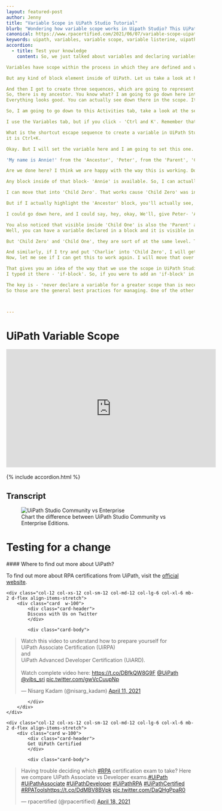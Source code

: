 ```yaml
---
layout: featured-post
author: Jenny
title: "Variable Scope in UiPath Studio Tutorial"
blurb: "Wondering how variable scope works in Uipath Studio? This UiPath Scope tutorials demonstrates where variables are in scope and out."
canonical: https://www.rpacertified.com/2021/06/07/variable-scope-uipath-studio-certification.html
keywords: uipath, variables, variable scope, variable listerine, uipath studio, rpa developer, rpa programming
accordion: 
  - title: Test your knowledge
    content: So, we just talked about variables and declaring variables, but another part of the objective in the UiPath Associate Certification exam is the fact that you need to not only know the basic variable types, but you also need to understand how variables are scoped in UiPath and it is actually, fairly straight forward.

Variables have scope within the process in which they are defined and within the boundaries of the object that defines them and any sub-objects. Within the container that defines them or any sub-containers. And that container could be something like a sequence could be, uh, an if block could be an exception block.

But any kind of block element inside of UiPath. Let us take a look at how that gets defined. So, we are talking about scope here. I have actually always been a fan of Listerine. So, I am going to actually create a new application here. I am going to call it Listerine. I am going to spell it correctly. Create this project.

And then I got to create three sequences, which are going to represent the different blocks of scope in the application. So, open the Main Workflow. From the main workflow, I am going to click on the Activities tab and I am going to look for a sequence. I am going to drag it right onto the workflow there and I had to name this sequence 'Ancestor'.
So, there is my ancestor. You know what? I am going to go down here into the Variables tab and I am going to create a new variable and I'm going to call this variable, 'Annie'. It will be a String and its default value will be - 'My name is Annie!'. There we go, we have got that. You know what? I could even throw in a little message box on top of that and print out that variable- 'Annie'.
Everything looks good. You can actually see down there in the scope. It says the scope of this variable is the ancestor block. And if I run this, everything runs swimmingly. You can see that all of a sudden it now says, 'My name is Annie!'. So, okay. Fantastic! Things are working well now let us add another sequence.

So, I am going to go down to this Activities tab, take a look at the sequences. Drag one in under the message box. And I am going to name this the 'Parent' and I think I am going to throw a message box in here and I'm going to create a variable in the message box. Now here is another way to create a variable.

I use the Variables tab, but if you click - 'Ctrl and K'. Remember that that is a certification question right there. UiPath associate certification question- 

What is the shortcut escape sequence to create a variable in UiPath Studio?
it is Ctrl+K. 

Okay. But I will set the variable here and I am going to set this one. What? we are in the parent. So, I will call this 'Peter'. That now creates a new variable- 'Peter'. Now you will notice that down here, it has set the variable name. It has also made the variable type- 'Object'. I am not too happy with that, so I am going to change it to 'String', but you will also see that the scope is 'Parent' and so, this variable is visible inside the 'Parent'. It actually wouldn't be visible outside the 'Parent'. So, if I put this message box right after 'Annie', I would end up with an error. But since it is inside the 'Parent' and its scope is 'Parent'. Life is good. So, let us just run this. Let us see how it goes. It should print out. Oh, my name is Annie, but you know what? I did not assign anything to that message box. So, it works well, but it works exactly as it was programmed. They actually want it to print out 'My name is Peter.' So, I'll go into that- little section there. There we go. My name is Annie from the 'Ancestor' and then my name is Peter from the 'Parent' and you can probably see what's coming next here. Um, we are actually going to add another sequence and that's going to be inside 'Parent' and we'll call it 'Child One.' Then it looks like it is time for another message box in here. We will drop 'Child One' in here, and 'Ctrl+K' again, we'll have a variable name- 'Charlie', change the data type to 'String', have its name, 'My name is Charlie!'. Now, it looks like everything is working well right here, I can click debug file and you probably can guess what is going to happen here.

'My name is Annie!' from the 'Ancestor', 'Peter', from the 'Parent', 'Charlie', from the 'Child', that all looks great. And you know what? I am going to add one more just to really shake things up. I am going to add one more sequence and this sequence is going to be, it is going to be right after the message box, and it would be called -'Child Zero'. Right? We are computer programmers here. So, we are doing, zero-based counting and I'll have a message box and the message box (Ctrl+K) I'll create a variable called 'Chantelle' and there we go. That variable is created. I need to set that to be-a String and we will say, 'My name is Chantelle!'.

Are we done here? I think we are happy with the way this is working. Do the little run instead of debug file. You can always choose different ones there,' My name is Annie!', 'My name is Peter',' My name is Chantelle!' and 'My name is Charlie!'. So, this is all working well. Now, here is the thing that 'Annie', that variable is declared in the 'Ancestor' and that variable is actually visible inside the 'Parent' and the 'Child' as well.

Any block inside of that block- 'Annie' is available. So, I can actually move this into the 'Parent' block. I do not have any compiler errors and I can move it into 'Child Zero'. I do not have any compiler errors and I can move it into 'Child One' and they do not have any compiler errors. Okay. So that all looks good. Looks interesting to me and so I have not changed the scope of 'Annie'. Notice, 'Annie' still has a scope of 'Ancestor', but it is visible inside of every single block, it is visible inside the 'Ancestor' block, but also any sub-block as well. So 'Parent' and 'Child'. Now contrast that with 'Peter'. 'Peter', declared in the 'Parent' has scope in the 'Parent'.

I can move that into 'Child Zero'. That works cause 'Child Zero' was inside the 'Parent'. But watch this, if I move that to 'Ancestor', all of a sudden, I've got an error and I've got an error because 'Peter' has scope only within the 'Parent' block. You can actually see it there. There's 'Peter'. When I highlight the 'Parent' block, you can see it declared a scope for 'Parent'.

But if I actually highlight the 'Ancestor' block, you'll actually see, it's not even declared. Right. Hey, where did it go? Well, it is not declared in that block and that is what this error message is telling me. So, hey, Peter is not declared here. It is declared in the 'Parent' block. So, I could always change this.

I could go down here, and I could say, hey, okay, We'll, give Peter- 'Ancestor' scope. And as soon as I do that, the error goes away because now 'Peter' is visible inside the 'Ancestor' and 'Parent' and 'Child' because they are all nested inside of one another, but I do not want to do that. I want to keep, uh, the P as a P. So, I will move that down to the parent and then tighten this up again and say, hey, that has got 'Parent' scope. Um, similarly, we have got the 'Child' scope, so we have got 'Chantelle' and 'Charlie', uh, 'Chantelle' has scope for 'Child Zero'. So, you see that 'Charlie' has scoped for 'Child One', and you can see that there as well.

You also noticed that visible inside 'Child One' is also the 'Parent' and 'Ancestor'. So you can see that in the Variables tab, there, it’s actually keeping tabs on what is visible. Now, one question might be- Would 'Charlie' be visible in 'Child Zero'? 
Well, you can have a variable declared in a block and it is visible in any sub-block or sub-component.

But 'Child Zero' and 'Child One', they are sort of at the same level. They are not sub-components of each other. They are at that same spot, that same level in the hierarchy, and definitely, if an object is declared in 'Child Zero', it's not visible in 'Child One'. So, if I try and move 'Chantelle' down from 'Child Zero' to 'Child One', You get an error.

And similarly, if I try and put 'Charlie' into 'Child Zero', I will get an error there as well. Um, so the variable has to be declared in a particular block if it is, it's then visible in that block, and then it's visible in any sub-block of that block as well. That is the basic rule for scoping inside of UiPath.
Now, let me see if I can get this to work again. I will move that over there. Move this over here. And it looks like all our problems are gone and I can even run this file and say, Go one, two, three. 'My name is Peter', 'My name is Chantelle!', 'My name is Charlie!', 'My name is Annie!' and there you go and that's because 'Annie' was moved down to the bottom there, I think taking it all back would even look like that.

That gives you an idea of the way that we use the scope in UiPath Studio. And that is what you need to understand for the UiPath Associate exam. Now it is also worth noting that all of the different activities will create their own block. So, if you were to go in and create your own- 'if-block'.
I typed it there - 'if-block'. So, if you were to add an 'if-block' in here, that 'if-block' would have its own scoping rules, so any variable declared inside 'Parent would be visible inside the 'if-block', but any variable declared inside the 'if-block' would only be visible there and so What's the best practice? and how do you manage these variables?

The key is - 'never declare a variable for a greater scope than is necessary'. So, you could make your life really easy by just declaring everything at the 'Ancestor' level, in this example. But that now makes that variable visible everywhere. Somebody might accidentally adjust the value inadvertently in one of the blocks. If it is visible and you can get name conflicts, there is a variety of different problems that happen when you give too much scope. So, you want to encapsulate your code as much as possible, encapsulate your variables, protect them and that means, declaring them as soon as they are needed, but not before and not giving them scope, not giving them visibility into other blocks that do not need them.
So those are the general best practices for managing. One of the other things to mention, a variable declared in one process, cannot be seen in another process and so if you want to pass data from one process to another, you are going to need to use arguments and we will talk about that a little bit later because that's another UiPath Associate certification objective.



---
```


# UiPath Variable Scope

<div class="embed-responsive embed-responsive-16by9">
<iframe src="https://www.youtube.com/embed/Y_yE4CaqazE" allow="accelerometer; autoplay; clipboard-write; encrypted-media; gyroscope; picture-in-picture" allowfullscreen="" width="560" height="315" frameborder="0"></iframe>
</div>
<br/>
{% include accordion.html %}

## Transcript

<figure class="figure">
  <img src="https://www.rpacertified.com/assets/uipath-studio-community-vs-enterprise-cloud.jpg" alt="UiPath Studio Community vs Enterprise" class="img-fluid mx-auto d-block img-thumbnail rounded ">
  <figcaption class="figure-caption">Chart the difference between UiPath Studio Community vs Enterprise Editions.</figcaption>
</figure>
<h1>Testing for a change</h1>
#### Where to find out more about UiPath?

To find out more about RPA certifications from UiPath, visit the <a href="http://www.uipath.com/learning/certification">official website</a>.

<div class="row">
	
    <div class="col-12 col-xs-12 col-sm-12 col-md-12 col-lg-6 col-xl-6 mb-2 d-flex align-items-stretch">
        <div class="card  w-100">
            <div class="card-header">
            Discuss with Us on Twitter
            </div>

            <div class="card-body">
<!-- **************************** -->       


<blockquote class="twitter-tweet"><p lang="en" dir="ltr">Watch this video to understand how to prepare yourself for <br>UiPath Associate Certification (UiRPA) <br>and <br>UiPath Advanced Developer Certification (UiARD).<br><br>Watch complete video here: <a href="https://t.co/DBfkQW8G9F">https://t.co/DBfkQW8G9F</a> <a href="https://twitter.com/UiPath?ref_src=twsrc%5Etfw">@UiPath</a> <a href="https://twitter.com/vibs_sri?ref_src=twsrc%5Etfw">@vibs_sri</a> <a href="https://t.co/gwVcCuupNp">pic.twitter.com/gwVcCuupNp</a></p>&mdash; Nisarg Kadam (@nisarg_kadam) <a href="https://twitter.com/nisarg_kadam/status/1381253771125161985?ref_src=twsrc%5Etfw">April 11, 2021</a></blockquote> <script async src="https://platform.twitter.com/widgets.js" charset="utf-8"></script> 



<!-- **************************** -->   
            
            
            </div>
        </div>
    </div>
	
	<div class="col-12 col-xs-12 col-sm-12 col-md-12 col-lg-6 col-xl-6 mb-2 d-flex align-items-stretch">
        <div class="card w-100">
            <div class="card-header">
            Get UiPath Certified
            </div>

            <div class="card-body">
<blockquote class="twitter-tweet"><p lang="en" dir="ltr">Having trouble deciding which <a href="https://twitter.com/hashtag/RPA?src=hash&amp;ref_src=twsrc%5Etfw">#RPA</a> certification exam to take? Here we compare UiPath Associate vs Developer exams.<a href="https://twitter.com/hashtag/UiPath?src=hash&amp;ref_src=twsrc%5Etfw">#UiPath</a> <a href="https://twitter.com/hashtag/UiPathAssociate?src=hash&amp;ref_src=twsrc%5Etfw">#UiPathAssociate</a> <a href="https://twitter.com/hashtag/UiPathDeveloper?src=hash&amp;ref_src=twsrc%5Etfw">#UiPathDeveloper</a> <a href="https://twitter.com/hashtag/UiPathRPA?src=hash&amp;ref_src=twsrc%5Etfw">#UiPathRPA</a> <a href="https://twitter.com/hashtag/UiPathCertified?src=hash&amp;ref_src=twsrc%5Etfw">#UiPathCertified</a> <a href="https://twitter.com/hashtag/RPATools?src=hash&amp;ref_src=twsrc%5Etfw">#RPATools</a><a href="https://t.co/DdMBV8BVpk">https://t.co/DdMBV8BVpk</a> <a href="https://t.co/DaQHgPpaR0">pic.twitter.com/DaQHgPpaR0</a></p>&mdash; rpacertified (@rpacertified) <a href="https://twitter.com/rpacertified/status/1383851087157858304?ref_src=twsrc%5Etfw">April 18, 2021</a></blockquote> <script async src="https://platform.twitter.com/widgets.js" charset="utf-8"></script> 
            </div>
        </div>
    </div>
	
</div>
